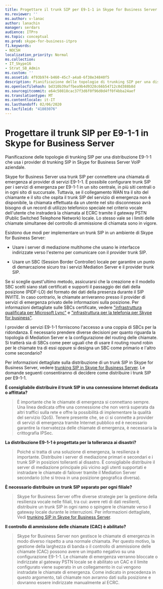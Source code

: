 ```yaml
---
title: Progettare il trunk SIP per E9-1-1 in Skype for Business Server
ms.reviewer: ''
ms.author: v-lanac
author: lanachin
manager: serdars
audience: ITPro
ms.topic: conceptual
ms.prod: skype-for-business-itpro
f1.keywords:
- NOCSH
localization_priority: Normal
ms.collection:
- IT_Skype16
- Strat_SB_Admin
ms.custom: ''
ms.assetid: 4f93b974-b460-45c7-a4a8-6f38e34840f5
description: Pianificazione delle topologie di trunking SIP per una distribuzione E9-1-1 che usa i provider di trunking SIP in Skype for Business Server VoIP aziendale.
ms.openlocfilehash: bd310b39affbea9b4d9328c66b54712c0d388b8d
ms.sourcegitcommit: e64c50818cac37f3d6f0f96d0d4ff0f4bba24aef
ms.translationtype: MT
ms.contentlocale: it-IT
ms.lasthandoff: 02/06/2020
ms.locfileid: "41803076"
---
```

# <a name="design-the-sip-trunk-for-e9-1-1-in-skype-for-business-server"></a>Progettare il trunk SIP per E9-1-1 in Skype for Business Server
 
Pianificazione delle topologie di trunking SIP per una distribuzione E9-1-1 che usa i provider di trunking SIP in Skype for Business Server VoIP aziendale.
  
Skype for Business Server usa trunk SIP per connettere una chiamata di emergenza al provider di servizi E9-1-1. È possibile configurare trunk SIP per i servizi di emergenza per E9-1-1 in un sito centrale, in più siti centrali o in ogni sito di succursale. Tuttavia, se il collegamento WAN tra il sito del chiamante e il sito che ospita il trunk SIP del servizio di emergenza non è disponibile, la chiamata effettuata da un utente nel sito disconnesso avrà bisogno di un record di utilizzo telefonico speciale nel criterio vocale dell'utente che instraderà la chiamata al ECRC tramite il gateway PSTN (Public Switched Telephone Network) locale. Lo stesso vale se i limiti delle chiamate simultanee del controllo di ammissione di chiamata sono in vigore.
  
Esistono due modi per implementare un trunk SIP in un ambiente di Skype for Business Server:
  
- Usare i server di mediazione multihome che usano le interfacce indirizzate verso l'esterno per comunicare con il provider trunk SIP.
    
- Usare un SBC (Session Border Controller) locale per garantire un punto di demarcazione sicuro tra i servizi Mediation Server e il provider trunk SIP.
    
Se si sceglie quest'ultimo metodo, assicurarsi che la creazione e il modello SBC scelti siano stati certificati e supporti il passaggio dei dati della posizione (PIDF-LO) del formato dei dati della presenza durante il SIP INVITE. In caso contrario, le chiamate arriveranno presso il provider di servizi di emergenza privato delle informazioni sulla posizione. Per informazioni dettagliate sulle SBCs certificate, vedere ["infrastruttura qualificata per Microsoft Lync"](https://go.microsoft.com/fwlink/p/?LinkId=248425) e ["infrastruttura per la telefonia per Skype for business"](https://docs.microsoft.com/SkypeForBusiness/certification/infra-gateways). 
  
I provider di servizi E9-1-1 forniscono l'accesso a una coppia di SBCs per la ridondanza. È necessario prendere diverse decisioni per quanto riguarda la topologia di Mediation Server e la configurazione del routing delle chiamate. Si tratterà sia di SBCs come peer uguali che di usare il routing round robin per le chiamate tra di essi oppure si designa un SBC come primario e l'altro come secondario?
  
Per informazioni dettagliate sulla distribuzione di un trunk SIP in Skype for Business Server, vedere [trunking SIP in Skype for Business Server](sip-trunking.md). Le domande seguenti consentiranno di decidere come distribuire i trunk SIP per E9-1-1.
  
 **È consigliabile distribuire il trunk SIP in una connessione Internet dedicata o affittata?**
  
> È importante che le chiamate di emergenza si connettano sempre. Una linea dedicata offre una connessione che non verrà superata da altri traffici sulla rete e offre la possibilità di implementare la qualità del servizio (QoS). Tenere presente che, se ci si connette a provider di servizi di emergenza tramite Internet pubblico ed è necessario garantire la riservatezza delle chiamate di emergenza, è necessaria la crittografia IPSec. 
    
 **La distribuzione E9-1-1 è progettata per la tolleranza ai disastri?**
  
> Poiché si tratta di una soluzione di emergenza, la resilienza è importante. Distribuire i server di mediazione primari e secondari e i trunk SIP in posizioni tolleranti al disastro. È consigliabile distribuire il server di mediazione principale più vicino agli utenti supportati e instradare le chiamate di failover tramite il Mediation Server secondario (che si trova in una posizione geografica diversa). 
    
 **È necessario distribuire un trunk SIP separato per ogni filiale?**
  
> Skype for Business Server offre diverse strategie per la gestione della resilienza vocale nelle filiali, tra cui: avere reti di dati resilienti, distribuire un trunk SIP in ogni ramo o spingere le chiamate verso il gateway locale durante le interruzioni. Per informazioni dettagliate, Vedi [trunking SIP in Skype for Business Server](sip-trunking.md).
    
 **Il controllo di ammissione delle chiamate (CAC) è abilitato?**
  
> Skype for Business Server non gestisce le chiamate di emergenza in modo diverso rispetto a una normale chiamata. Per questo motivo, la gestione della larghezza di banda o il controllo di ammissione delle chiamate (CAC) possono avere un impatto negativo su una configurazione E9-1-1. Le chiamate di emergenza verranno bloccate o indirizzate al gateway PSTN locale se è abilitato un CAC e il limite configurato viene superato in un collegamento in cui vengono instradate le chiamate di emergenza. Come indicato in precedenza in questo argomento, tali chiamate non avranno dati sulla posizione e dovranno essere indirizzate manualmente al ECRC.
    

